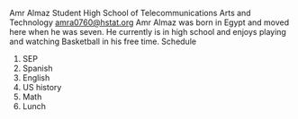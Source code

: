 Amr Almaz
Student
High School of Telecommunications Arts and Technology
amra0760@hstat.org
Amr Almaz was born in Egypt and moved here when he was seven. He currently is in high school and enjoys playing and watching Basketball in his free time.
Schedule
1) SEP
2) Spanish
3) English
4) US history
5) Math
6) Lunch